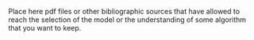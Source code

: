 Place here pdf files or other bibliographic sources that have allowed to reach the selection of the model or the understanding of some algorithm that you want to keep.
